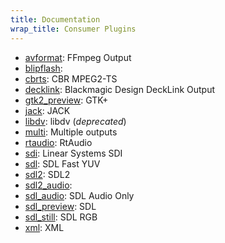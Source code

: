 ```yaml
---
title: Documentation
wrap_title: Consumer Plugins
---
```

* [avformat](../ConsumerAvformat/): FFmpeg Output
* [blipflash](../ConsumerBlipflash/): 
* [cbrts](../ConsumerCbrts/): CBR MPEG2-TS
* [decklink](../ConsumerDecklink/): Blackmagic Design DeckLink Output
* [gtk2_preview](../ConsumerGtk2_preview/): GTK+
* [jack](../ConsumerJack/): JACK
* [libdv](../ConsumerLibdv/): libdv (*deprecated*)
* [multi](../ConsumerMulti/): Multiple outputs
* [rtaudio](../ConsumerRtaudio/): RtAudio
* [sdi](../ConsumerSdi/): Linear Systems SDI
* [sdl](../ConsumerSdl/): SDL Fast YUV
* [sdl2](../ConsumerSdl2/): SDL2
* [sdl2_audio](../ConsumerSdl2_audio/): 
* [sdl_audio](../ConsumerSdl_audio/): SDL Audio Only
* [sdl_preview](../ConsumerSdl_preview/): SDL
* [sdl_still](../ConsumerSdl_still/): SDL RGB
* [xml](../ConsumerXml/): XML
